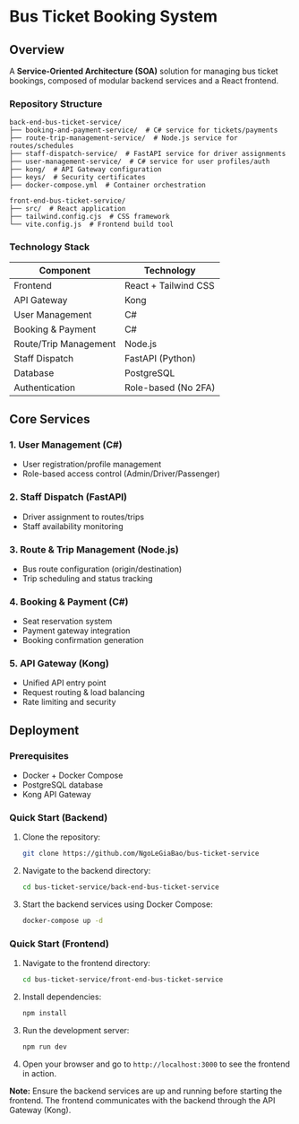 # Bus Ticket Booking System

## Overview
A **Service-Oriented Architecture (SOA)** solution for managing bus ticket bookings, composed of modular backend services and a React frontend.

### Repository Structure
```plaintext
back-end-bus-ticket-service/
├── booking-and-payment-service/  # C# service for tickets/payments
├── route-trip-management-service/  # Node.js service for routes/schedules
├── staff-dispatch-service/  # FastAPI service for driver assignments
├── user-management-service/  # C# service for user profiles/auth
├── kong/  # API Gateway configuration
├── keys/  # Security certificates
├── docker-compose.yml  # Container orchestration

front-end-bus-ticket-service/
├── src/  # React application
├── tailwind.config.cjs  # CSS framework
└── vite.config.js  # Frontend build tool
```

### Technology Stack
| Component               | Technology          |
|-------------------------|---------------------|
| Frontend                | React + Tailwind CSS|
| API Gateway             | Kong                |
| User Management         | C#                  |
| Booking & Payment       | C#                  |  
| Route/Trip Management   | Node.js             |
| Staff Dispatch          | FastAPI (Python)    |
| Database                | PostgreSQL          |
| Authentication          | Role-based (No 2FA) |

## Core Services

### 1. User Management (C#)
- User registration/profile management  
- Role-based access control (Admin/Driver/Passenger)

### 2. Staff Dispatch (FastAPI)
- Driver assignment to routes/trips  
- Staff availability monitoring

### 3. Route & Trip Management (Node.js)
- Bus route configuration (origin/destination)  
- Trip scheduling and status tracking

### 4. Booking & Payment (C#)
- Seat reservation system  
- Payment gateway integration  
- Booking confirmation generation

### 5. API Gateway (Kong)
- Unified API entry point  
- Request routing & load balancing  
- Rate limiting and security

## Deployment

### Prerequisites
- Docker + Docker Compose
- PostgreSQL database
- Kong API Gateway

### Quick Start (Backend)

1. Clone the repository:
    ```bash
    git clone https://github.com/NgoLeGiaBao/bus-ticket-service
    ```

2. Navigate to the backend directory:
    ```bash
    cd bus-ticket-service/back-end-bus-ticket-service
    ```

3. Start the backend services using Docker Compose:
    ```bash
    docker-compose up -d
    ```

### Quick Start (Frontend)

1. Navigate to the frontend directory:
    ```bash
    cd bus-ticket-service/front-end-bus-ticket-service
    ```

2. Install dependencies:
    ```bash
    npm install
    ```

3. Run the development server:
    ```bash
    npm run dev
    ```

4. Open your browser and go to `http://localhost:3000` to see the frontend in action.

**Note:** Ensure the backend services are up and running before starting the frontend. The frontend communicates with the backend through the API Gateway (Kong).